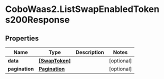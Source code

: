 # CoboWaas2.ListSwapEnabledTokens200Response

## Properties

Name | Type | Description | Notes
------------ | ------------- | ------------- | -------------
**data** | [**[SwapToken]**](SwapToken.md) |  | [optional] 
**pagination** | [**Pagination**](Pagination.md) |  | [optional] 


